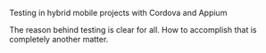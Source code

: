 Testing in hybrid mobile projects with Cordova and Appium

The reason behind testing is clear for all. How to accomplish that is completely another matter.
